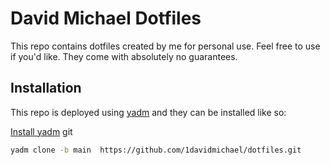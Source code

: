 # David Michael Dotfiles

This repo contains dotfiles created by me for personal use. Feel free to use if you'd like. They come with absolutely no guarantees.

## Installation

This repo is deployed using [yadm](https://yadm.io/) and they can be installed like so:

[Install yadm](https://yadm.io/docs/install#)
git
```bash
yadm clone -b main  https://github.com/1davidmichael/dotfiles.git
```
